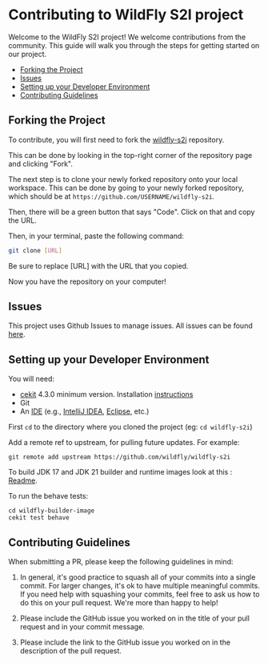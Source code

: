 Contributing to WildFly S2I project
=====================

Welcome to the WildFly S2I project! We welcome contributions from the community. 
This guide will walk you through the steps for getting started on our project.

- [Forking the Project](#forking-the-project)
- [Issues](#issues)
- [Setting up your Developer Environment](#setting-up-your-developer-environment)
- [Contributing Guidelines](#contributing-guidelines)


## Forking the Project 
To contribute, you will first need to fork the [wildfly-s2i](https://github.com/wildfly/wildfly-s2i) repository. 

This can be done by looking in the top-right corner of the repository page and clicking "Fork".

The next step is to clone your newly forked repository onto your local workspace. 
This can be done by going to your newly forked repository, which should be at `https://github.com/USERNAME/wildfly-s2i`. 

Then, there will be a green button that says "Code". Click on that and copy the URL.

Then, in your terminal, paste the following command:
```bash
git clone [URL]
```
Be sure to replace [URL] with the URL that you copied.

Now you have the repository on your computer!

## Issues
This project uses Github Issues to manage issues. All issues can be found [here](https://github.com/wildfly/wildfly-s2i/issues). 

## Setting up your Developer Environment
You will need:

* [cekit](https://github.com/cekit/cekit) 4.3.0 minimum version. Installation [instructions](https://docs.cekit.io/en/latest/handbook/installation/index.html)
* Git
* An [IDE](https://en.wikipedia.org/wiki/Comparison_of_integrated_development_environments#Java)
(e.g., [IntelliJ IDEA](https://www.jetbrains.com/idea/download/), [Eclipse](https://www.eclipse.org/downloads/), etc.)

First `cd` to the directory where you cloned the project (eg: `cd wildfly-s2i`)

Add a remote ref to upstream, for pulling future updates.
For example:

```
git remote add upstream https://github.com/wildfly/wildfly-s2i
```

To build JDK 17 and JDK 21 builder and runtime images look at this : [Readme](https://github.com/wildfly/wildfly-s2i/blob/main/README.md#building-the-images).

To run the behave tests:

```
cd wildfly-builder-image
cekit test behave
```


## Contributing Guidelines

When submitting a PR, please keep the following guidelines in mind:

1. In general, it's good practice to squash all of your commits into a single commit. For larger changes, it's ok to have multiple meaningful commits. If you need help with squashing your commits, feel free to ask us how to do this on your pull request. We're more than happy to help!

2. Please include the GitHub issue you worked on in the title of your pull request and in your commit message. 

3. Please include the link to the GitHub issue you worked on in the description of the pull request.
